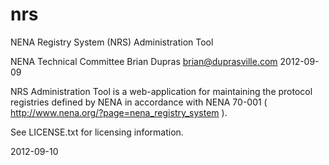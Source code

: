 nrs
===

NENA Registry System (NRS) Administration Tool

NENA Technical Committee
Brian Dupras
brian@duprasville.com
2012-09-09

NRS Administration Tool is a web-application for maintaining the protocol registries defined by NENA in accordance with
NENA 70-001 ( http://www.nena.org/?page=nena_registry_system ).

See LICENSE.txt for licensing information.

2012-09-10
